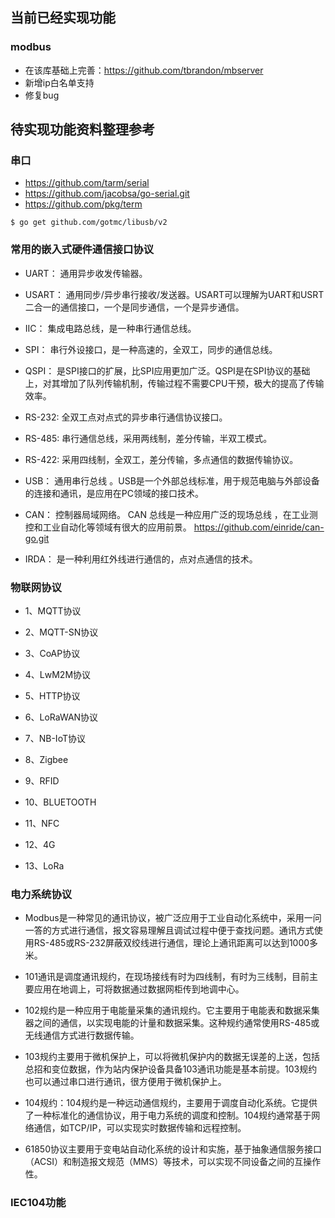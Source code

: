 ## 当前已经实现功能

### modbus
- 在该库基础上完善：https://github.com/tbrandon/mbserver
- 新增ip白名单支持
- 修复bug




## 待实现功能资料整理参考


### 串口

- https://github.com/tarm/serial
- https://github.com/jacobsa/go-serial.git
- https://github.com/pkg/term

```
$ go get github.com/gotmc/libusb/v2
```


### 常用的嵌入式硬件通信接口协议


- UART： 通用异步收发传输器。

- USART： 通用同步/异步串行接收/发送器。USART可以理解为UART和USRT二合一的通信接口，一个是同步通信，一个是异步通信。

- IIC： 集成电路总线，是一种串行通信总线。

- SPI： 串行外设接口，是一种高速的，全双工，同步的通信总线。

- QSPI： 是SPI接口的扩展，比SPI应用更加广泛。QSPI是在SPI协议的基础上，对其增加了队列传输机制，传输过程不需要CPU干预，极大的提高了传输效率。

- RS-232: 全双工点对点式的异步串行通信协议接口。

- RS-485: 串行通信总线，采用两线制，差分传输，半双工模式。

- RS-422: 采用四线制，全双工，差分传输，多点通信的数据传输协议。

- USB： 通用串行总线 。USB是一个外部总线标准，用于规范电脑与外部设备的连接和通讯，是应用在PC领域的接口技术。

- CAN： 控制器局域网络。 CAN 总线是一种应用广泛的现场总线 ，在工业测控和工业自动化等领域有很大的应用前景。
  https://github.com/einride/can-go.git

- IRDA： 是一种利用红外线进行通信的，点对点通信的技术。



### 物联网协议
- 1、MQTT协议

- 2、MQTT-SN协议

- 3、CoAP协议

- 4、LwM2M协议

- 5、HTTP协议

- 6、LoRaWAN协议

- 7、NB-IoT协议

- 8、Zigbee

- 9、RFID

- 10、BLUETOOTH

- 11、NFC

- 12、4G

- 13、LoRa



### 电力系统协议
- Modbus是一种常见的通讯协议，被广泛应用于工业自动化系统中，采用一问一答的方式进行通信，报文容易理解且调试过程中便于查找问题。通讯方式使用RS-485或RS-232屏蔽双绞线进行通信，理论上通讯距离可以达到1000多米。

- 101通讯是调度通讯规约，在现场接线有时为四线制，有时为三线制，目前主要应用在地调上，可将数据通过数据网柜传到地调中心。

- 102规约是一种应用于电能量采集的通讯规约。它主要用于电能表和数据采集器之间的通信，以实现电能的计量和数据采集。这种规约通常使用RS-485或无线通信方式进行数据传输。

- 103规约主要用于微机保护上，可以将微机保护内的数据无误差的上送，包括总招和变位数据，作为站内保护设备具备103通讯功能是基本前提。103规约也可以通过串口进行通讯，很方便用于微机保护上。

- 104规约：104规约是一种远动通信规约，主要用于调度自动化系统。它提供了一种标准化的通信协议，用于电力系统的调度和控制。104规约通常基于网络通信，如TCP/IP，可以实现实时数据传输和远程控制。

- 61850协议主要用于变电站自动化系统的设计和实施，基于抽象通信服务接口（ACSI）和制造报文规范（MMS）等技术，可以实现不同设备之间的互操作性。

### IEC104功能


